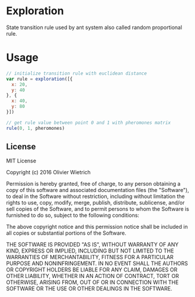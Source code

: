 # Exploration

State transition rule used by ant system also called random proportional rule.

# Usage

```js
// initialize transition rule with euclidean distance
var rule = exploration([{
  x: 20,
  y: 40
}, {
  x: 40,
  y: 80
}])

// get rule value between point 0 and 1 with pheromones matrix
rule(0, 1, pheromones)
```

## License

MIT License

Copyright (c) 2016 Olivier Wietrich

Permission is hereby granted, free of charge, to any person obtaining a copy of this software and associated documentation files (the "Software"), to deal in the Software without restriction, including without limitation the rights to use, copy, modify, merge, publish, distribute, sublicense, and/or sell copies of the Software, and to permit persons to whom the Software is furnished to do so, subject to the following conditions:

The above copyright notice and this permission notice shall be included in all copies or substantial portions of the Software.

THE SOFTWARE IS PROVIDED "AS IS", WITHOUT WARRANTY OF ANY KIND, EXPRESS OR IMPLIED, INCLUDING BUT NOT LIMITED TO THE WARRANTIES OF MERCHANTABILITY, FITNESS FOR A PARTICULAR PURPOSE AND NONINFRINGEMENT. IN NO EVENT SHALL THE AUTHORS OR COPYRIGHT HOLDERS BE LIABLE FOR ANY CLAIM, DAMAGES OR OTHER LIABILITY, WHETHER IN AN ACTION OF CONTRACT, TORT OR OTHERWISE, ARISING FROM, OUT OF OR IN CONNECTION WITH THE SOFTWARE OR THE USE OR OTHER DEALINGS IN THE SOFTWARE.
